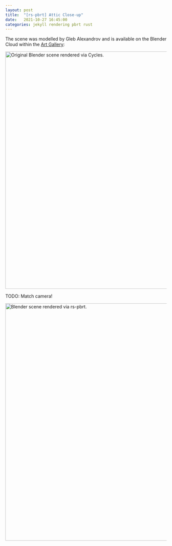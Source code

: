 ```yaml
---
layout: post
title:  "[rs-pbrt] Attic Close-up"
date:   2021-10-27 16:45:00
categories: jekyll rendering pbrt rust
---
```


The scene was modelled by Gleb Alexandrov and is available on the
Blender Cloud within the [Art Gallery][attic_close_up]:

<p class="text-center"><img src="/assets/attic_close_up.png"
alt="Original Blender scene rendered via Cycles." width="740"
class="img-thumbnail"/></p>

TODO: Match camera!

<p class="text-center"><img src="/assets/attic_close_up_rs_pbrt.png"
alt="Blender scene rendered via rs-pbrt." width="740"
class="img-thumbnail"/></p>

[attic_close_up]: https://cloud.blender.org/p/gallery/5697bbf8c379cf44546122f9
